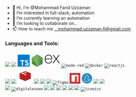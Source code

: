 - 👋 Hi, I’m @Mohammad Farid Uzzaman
- 👀 I’m interested in full-stack, automation
- 🌱 I’m currently learning an automation
- 💞️ I’m looking to collaborate on...
- 📫 How to reach me ...mohammad.uzzaman.fi@gmail.com

<!---
farid555/farid555 is a ✨ special ✨ repository because its `README.md` (this file) appears on your GitHub profile.
You can click the Preview link to take a look at your changes.
--->

<h3 align="left">Languages and Tools:</h3>

<code><img height="50" src="https://www.vectorlogo.zone/logos/python/python-ar21.svg"></code>
<code><img height="50" src="https://www.vectorlogo.zone/logos/javascript/javascript-ar21.svg"></code>
<code><img height="40" src="https://raw.githubusercontent.com/devicons/devicon/master/icons/typescript/typescript-original.svg" alt="typescript"></code>
<code><img height="40" src="https://raw.githubusercontent.com/github/explore/80688e429a7d4ef2fca1e82350fe8e3517d3494d/topics/nodejs/nodejs.png" alt="nodejs"></code>
<code><img height="50" src="https://raw.githubusercontent.com/devicons/devicon/master/icons/express/express-original.svg" alt="expressjs"></code>
<code><img height="50" src="https://github.com/detain/svg-logos/blob/master/svg/n/node-red-2.svg" alt="node-red"></code>
<code><img height="50" src="https://www.vectorlogo.zone/logos/docker/docker-icon.svg" alt="docker"></code>
<code><img height="50" src="https://www.vectorlogo.zone/logos/reactjs/reactjs-ar21.svg" alt="reactjs"></code>	
<code><img height="50" src="https://www.vectorlogo.zone/logos/mongodb/mongodb-ar21.svg"></code>
<code><img height="50" src="https://www.vectorlogo.zone/logos/postgresql/postgresql-ar21.svg"></code>
<code><img height="50" src="https://raw.githubusercontent.com/github/explore/80688e429a7d4ef2fca1e82350fe8e3517d3494d/topics/redis/redis.png" alt="redis"></code>
<code><img height="50" src="https://www.vectorlogo.zone/logos/jetbrains/jetbrains-ar21.svg"></code>
<code><img height="50" src="https://img.icons8.com/color/344/intellij-idea.png"></code>
<code><img height="50" src="https://img.icons8.com/color/344/pycharm.png"></code>
<code><img height="50" src="https://www.vectorlogo.zone/logos/figma/figma-ar21.svg" alt="figma"></code>
<code><img height="35" src="https://raw.githubusercontent.com/github/explore/80688e429a7d4ef2fca1e82350fe8e3517d3494d/topics/npm/npm.png" alt="npm"></code>
<code><img height="35" src="https://raw.githubusercontent.com/devicons/devicon/master/icons/yarn/yarn-original.svg" alt="yarn"></code>
<code><img height="50" src="https://www.vectorlogo.zone/logos/visualstudio_code/visualstudio_code-ar21.svg"></code>
<code><img height="50" src="https://www.vectorlogo.zone/logos/mysql/mysql-horizontal.svg"></code>	
<code><img height="50" src="https://www.vectorlogo.zone/logos/vim/vim-ar21.svg"></code>
<code><img height="50" src="https://www.vectorlogo.zone/logos/digitalocean/digitalocean-ar21.svg" alt="digitalocean"></code>
<code><img height="50" src="https://www.vectorlogo.zone/logos/gitlab/gitlab-ar21.svg"></code>
<code><img height="50" src="https://www.vectorlogo.zone/logos/atlassian_jira/atlassian_jira-ar21.svg"></code>
<code><img height="50" src="https://www.vectorlogo.zone/logos/gnu_bash/gnu_bash-ar21.svg"></code>
<code><img height="50" src="https://www.vectorlogo.zone/logos/linux/linux-ar21.svg"></code>
<code><img height="50" src="https://www.vectorlogo.zone/logos/ubuntu/ubuntu-ar21.svg"></code>
<code><img height="50" src="https://www.vectorlogo.zone/logos/centos/centos-ar21.svg"></code>
<code><img height="50" src="https://www.cleanpng.com/png-iconics-automation-computer-software-logo-systems-3220653/" alt="iconics"></code>
<br><br>

